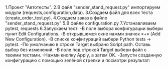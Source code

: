 1.Проект "Автотесты".
 2.В файл "sender_stand_request.py" импортируем модули (requests,configuration,data).
 3.Создаем файл для всех теста (create_order_test.py).
 4.Создаем заказ в файле "sender_stand_request.py"
 5.В файле configuration.py
 7.Устанавливаем pytest, requests
 6.Запускаем тест:
 -В поле выбора конфигурации выбери пункт Edit Configurations.
 -В открывшемся окне нажми значок «+» (Add New Configuration).
 -В списке конфигураций выбери Python tests → pytest.
 -По умолчанию в строке Target выбрано Script path. Оставь выбор без изменений.
 -В поле под строкой Target выбери файл с твоими тестами.
 -Нажми кнопку Apply, а затем OK.
 -Запусти созданную конфигурацию с помощью зелёной стрелки и посмотри результат: